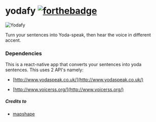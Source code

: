 # yodafy  [![forthebadge](http://forthebadge.com/images/badges/check-it-out.svg)](http://forthebadge.com)

![Yodafy](https://cdn.meme.am/instances/500x/76519330/yoda-turn-your-sentences-to-yoda-speak-i-will.jpg)

Turn your sentences into Yoda-speak, then hear the voice in different accent.

### Dependencies
This is a react-native app that converts your sentences into yoda sentences.
This uses 2 API's namely:

- [http://www.yodaspeak.co.uk/](http://www.yodaspeak.co.uk/)

- [http://www.voicerss.org/](http://www.voicerss.org/)


##### Credits to
- [mapshape](http://www.mapshape.com/)
